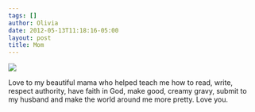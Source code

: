 ```yaml
---
tags: []
author: Olivia
date: 2012-05-13T11:18:16-05:00
layout: post
title: Mom
---
```


![](/media/m3z1egWL5n1qga9s2o1_1280.png)

Love to my beautiful mama who helped teach me how to read, write, respect authority, have faith in God, make good, creamy gravy, submit to my husband and make the world around me more pretty. Love you.
